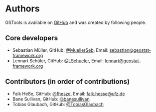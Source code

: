 # Authors

GSTools is available on [GitHub](https://github.com/GeoStat-Framework/GSTools)
and was created by following people.


## Core developers

- Sebastian Müller, GitHub: [@MuellerSeb](https://github.com/MuellerSeb), Email:  <sebastian@geostat-framework.org>
- Lennart Schüler, GitHub: [@LSchueler](https://github.com/LSchueler), Email:  <lennart@geostat-framework.org>


## Contributors (in order of contributions)

- Falk Heße, GitHub: [@fhesze](https://github.com/fhesze), Email: <falk.hesse@ufz.de>
- Bane Sullivan, GitHub: [@banesullivan](https://github.com/banesullivan)
- Tobias Glaubach, GitHub: [@TobiasGlaubach](https://github.com/TobiasGlaubach)
